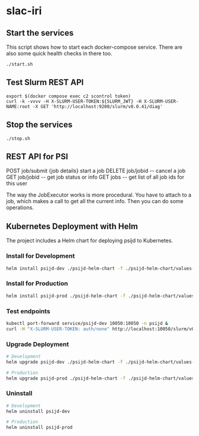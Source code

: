 # slac-iri

## Start the services

This script shows how to start each docker-compose service. There are also some quick health checks in there too. 

```
./start.sh
```

## Test Slurm REST API

```
export $(docker compose exec c2 scontrol token)
curl -k -vvvv -H X-SLURM-USER-TOKEN:${SLURM_JWT} -H X-SLURM-USER-NAME:root -X GET 'http://localhost:9200/slurm/v0.0.41/diag' 
```

## Stop the services

```
./stop.sh
```

## REST API for PSI

POST job/submit {job details}  start a job
DELETE job/jobid  -- cancel a job
GET job/jobid     -- get job status or info
GET jobs          -- get list of all job ids for this user

The way the JobExecutor works is more procedural. You have to attach
to a job, which makes a call to get all the current info. Then you can
do some operations.

## Kubernetes Deployment with Helm

The project includes a Helm chart for deploying psijd to Kubernetes.

### Install for Development
```bash
helm install psijd-dev ./psijd-helm-chart -f ./psijd-helm-chart/values-dev.yaml
```

### Install for Production
```bash
helm install psijd-prod ./psijd-helm-chart -f ./psijd-helm-chart/values-prod.yaml
```

### Test endpoints 

```bash
kubectl port-forward service/psijd-dev 10050:10050 -n psijd &
curl -H "X-SLURM-USER-TOKEN: auth/none" http://localhost:10050/slurm/v0.0.40/ping
```

### Upgrade Deployment
```bash
# Development
helm upgrade psijd-dev ./psijd-helm-chart -f ./psijd-helm-chart/values-dev.yaml

# Production
helm upgrade psijd-prod ./psijd-helm-chart -f ./psijd-helm-chart/values-prod.yaml
```

### Uninstall
```bash
# Development
helm uninstall psijd-dev

# Production
helm uninstall psijd-prod
```
